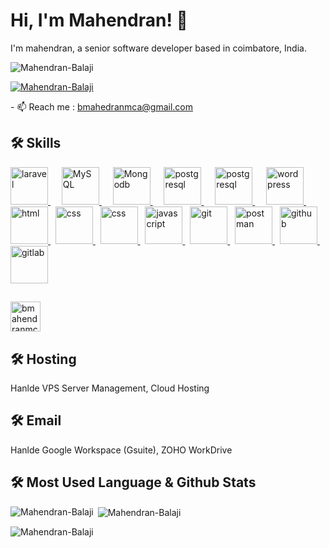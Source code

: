 
# Hi, I'm Mahendran! 👋

I'm mahendran, a senior software developer based in coimbatore, India.

<p align="left"> <img src="https://komarev.com/ghpvc/?username=Mahendran-Balaji&label=Profile%20views&color=0e75b6&style=flat" alt="Mahendran-Balaji" /> </p>

<p align="left"> <a href="https://github.com/ryo-ma/github-profile-trophy"><img src="https://github-profile-trophy.vercel.app/?username=Mahendran-Balaji" alt="Mahendran-Balaji" /></a> </p>

<p align="left">
  - 📫 Reach me : <a href="mailto:bmahedranmca@gmail.com">bmahedranmca@gmail.com</a>
</p>

## 🛠 Skills
<p align="left"> 
  <a href="https://laravel.com/" target="_blank" rel="noreferrer"> 
      <img alt="laravel" width="60" height="60" src="https://cdn.jsdelivr.net/gh/devicons/devicon/icons/laravel/laravel-plain-wordmark.svg" />
  </a> 
  <span>&nbsp;</span>
  <a href="https://www.mysql.com/" target="_blank" rel="noreferrer" style="margin-left:10px"> 
      <img alt="MySQL" width="60" height="60" src="https://cdn.jsdelivr.net/gh/devicons/devicon/icons/mysql/mysql-original-wordmark.svg" />
  </a>
  <span>&nbsp;</span>
  <a href="https://www.mongodb.com/" target="_blank" rel="noreferrer" style="margin-left:10px"> 
      <img alt="Mongodb" width="60" height="60" src="https://cdn.jsdelivr.net/gh/devicons/devicon/icons/mongodb/mongodb-original-wordmark.svg" />
  </a>
  <span>&nbsp;</span>
  <a href="https://www.postgresql.org/" target="_blank" rel="noreferrer" style="margin-left:10px"> 
      <img alt="postgresql" width="60" height="60"  src="https://cdn.jsdelivr.net/gh/devicons/devicon/icons/postgresql/postgresql-original-wordmark.svg" />
  </a>
  <span>&nbsp;</span>
  <a href="https://redis.com/" target="_blank" rel="noreferrer" style="margin-left:10px"> 
      <img alt="postgresql" width="60" height="60"  src="https://cdn.jsdelivr.net/gh/devicons/devicon/icons/redis/redis-original-wordmark.svg" />
  </a>
  <span>&nbsp;</span>
  <a href="https://wordpress.org/" target="_blank" rel="noreferrer" style="margin-left:10px"> 
      <img alt="wordpress" width="60" height="60"  src="https://cdn.jsdelivr.net/gh/devicons/devicon/icons/wordpress/wordpress-original.svg" />
  </a>
  <span>&nbsp;</span>
  <a href="https://www.w3.org/html/" target="_blank" rel="noreferrer"> 
    <img alt="html" width="60" height="60" src="https://cdn.jsdelivr.net/gh/devicons/devicon/icons/html5/html5-original-wordmark.svg"/> 
  </a>
  <span>&nbsp;</span>
  <a href="https://www.w3.org/html/" target="_blank" rel="noreferrer"> 
    <img alt="css" width="60" height="60" src="https://cdn.jsdelivr.net/gh/devicons/devicon/icons/css3/css3-original-wordmark.svg"/> 
  </a> 
  <span>&nbsp;</span>
  <a href="https://getbootstrap.com/" target="_blank" rel="noreferrer"> 
    <img alt="css" width="60" height="60" src="https://cdn.jsdelivr.net/gh/devicons/devicon/icons/bootstrap/bootstrap-original.svg"/> 
  </a>
  <span>&nbsp;</span>
  <a href="https://ecma-international.org/publications-and-standards/standards/ecma-262/" target="_blank" rel="noreferrer"> 
    <img alt="javascript" width="60" height="60" src="https://cdn.jsdelivr.net/gh/devicons/devicon/icons/javascript/javascript-original.svg"/> 
  </a>
  <span>&nbsp;</span>
  <a href="https://git-scm.com/" target="_blank" rel="noreferrer"> 
    <img alt="git" width="60" height="60" src="https://cdn.jsdelivr.net/gh/devicons/devicon/icons/git/git-original-wordmark.svg"/> 
  </a>
  <span>&nbsp;</span>
  <a href="https://postman.com/" target="_blank" rel="noreferrer"> 
    <img alt="postman" width="60" height="60" src="https://www.vectorlogo.zone/logos/getpostman/getpostman-icon.svg"/> 
  </a>
  <span>&nbsp;</span>
  <a href="https://github.com/" target="_blank" rel="noreferrer"> 
    <img alt="github" width="60" height="60" src="https://cdn.jsdelivr.net/gh/devicons/devicon/icons/github/github-original-wordmark.svg"/> 
  </a>
  <span>&nbsp;</span>
  <a href="https://gitlab.com/" target="_blank" rel="noreferrer"> 
    <img alt="gitlab" width="60" height="60" src="https://cdn.jsdelivr.net/gh/devicons/devicon/icons/gitlab/gitlab-original-wordmark.svg"/> 
  </a>

</p>

##
<a href="https://packagist.org/packages/mahendran/" target="_blank"><img width="48" height="48" title="bmahendranmca" src="https://www.gravatar.com/avatar/efb82c99b7e124653874344d5fa48703?s=48&amp;d=identicon" srcset="https://www.gravatar.com/avatar/efb82c99b7e124653874344d5fa48703?s=96&amp;d=identicon 2x"></a>
## 🛠 Hosting
Hanlde VPS Server Management, Cloud Hosting

## 🛠 Email 
Hanlde Google Workspace (Gsuite), ZOHO WorkDrive

## 🛠 Most Used Language & Github Stats

<p><img align="left" src="https://github-readme-stats.vercel.app/api/top-langs?username=Mahendran-Balaji&show_icons=true&locale=en&layout=compact" alt="Mahendran-Balaji" /></p>

<p>&nbsp;<img align="center" src="https://github-readme-stats.vercel.app/api?username=Mahendran-Balaji&show_icons=true&locale=en" alt="Mahendran-Balaji" /></p>

<p><img align="center" src="https://github-readme-streak-stats.herokuapp.com/?user=Mahendran-Balaji&" alt="Mahendran-Balaji" /></p>

